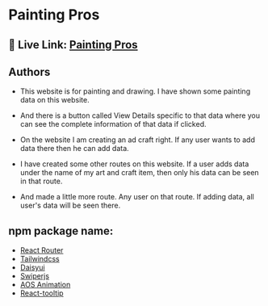 
# Painting Pros




## 🔗 Live Link: [Painting Pros](https://painting-pros-3868a.web.app/)



## Authors

- This website is for painting and drawing. I have shown some painting data on this website.

- And there is a button called View Details specific to that data where you can see the complete information of that data if clicked.

- On the website I am creating an ad craft right. If any user wants to add data there then he can add data.

- I have created some other routes on this website. If a user adds data under the name of my art and craft item, then only his data can be seen in that route.

- And made a little more route. Any user on that route. If adding data, all user's data will be seen there.

##  npm package name:
-  [React Router](https://reactrouter.com/en/main)
-  [Tailwindcss](https://tailwindcss.com)
-  [Daisyui](https://daisyui.com/)
-  [Swiperjs](https://swiperjs.com)
-  [AOS Animation](https://michalsnik.github.io/aos)
- [React-tooltip](https://react-tooltip.com/)